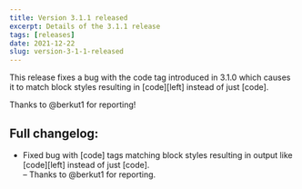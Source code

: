 ```yaml
---
title: Version 3.1.1 released
excerpt: Details of the 3.1.1 release
tags: [releases]
date: 2021-12-22
slug: version-3-1-1-released
---
```


This release fixes a bug with the code tag introduced in 3.1.0 which causes it to match block styles resulting in [code][left] instead of just [code].

Thanks to @berkut1 for reporting!


## Full changelog:

<ul>
    <li>Fixed bug with [code] tags matching block styles resulting in output like [code][left] instead of just [code].
        <br />&ndash; Thanks to @berkut1 for reporting.</li>
</ul>
